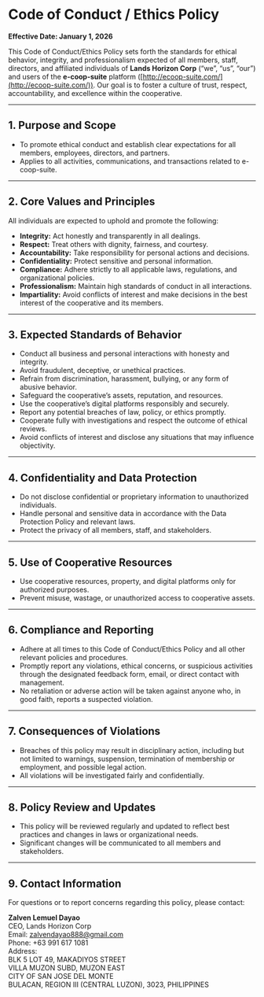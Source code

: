 # Code of Conduct / Ethics Policy

**Effective Date: January 1, 2026**

This Code of Conduct/Ethics Policy sets forth the standards for ethical behavior, integrity, and professionalism expected of all members, staff, directors, and affiliated individuals of **Lands Horizon Corp** (“we”, “us”, “our”) and users of the **e-coop-suite** platform ([http://ecoop-suite.com/](http://ecoop-suite.com/)). Our goal is to foster a culture of trust, respect, accountability, and excellence within the cooperative.

---

## 1. Purpose and Scope

- To promote ethical conduct and establish clear expectations for all members, employees, directors, and partners.
- Applies to all activities, communications, and transactions related to e-coop-suite.

---

## 2. Core Values and Principles

All individuals are expected to uphold and promote the following:

- **Integrity:** Act honestly and transparently in all dealings.
- **Respect:** Treat others with dignity, fairness, and courtesy.
- **Accountability:** Take responsibility for personal actions and decisions.
- **Confidentiality:** Protect sensitive and personal information.
- **Compliance:** Adhere strictly to all applicable laws, regulations, and organizational policies.
- **Professionalism:** Maintain high standards of conduct in all interactions.
- **Impartiality:** Avoid conflicts of interest and make decisions in the best interest of the cooperative and its members.

---

## 3. Expected Standards of Behavior

- Conduct all business and personal interactions with honesty and integrity.
- Avoid fraudulent, deceptive, or unethical practices.
- Refrain from discrimination, harassment, bullying, or any form of abusive behavior.
- Safeguard the cooperative’s assets, reputation, and resources.
- Use the cooperative’s digital platforms responsibly and securely.
- Report any potential breaches of law, policy, or ethics promptly.
- Cooperate fully with investigations and respect the outcome of ethical reviews.
- Avoid conflicts of interest and disclose any situations that may influence objectivity.

---

## 4. Confidentiality and Data Protection

- Do not disclose confidential or proprietary information to unauthorized individuals.
- Handle personal and sensitive data in accordance with the Data Protection Policy and relevant laws.
- Protect the privacy of all members, staff, and stakeholders.

---

## 5. Use of Cooperative Resources

- Use cooperative resources, property, and digital platforms only for authorized purposes.
- Prevent misuse, wastage, or unauthorized access to cooperative assets.

---

## 6. Compliance and Reporting

- Adhere at all times to this Code of Conduct/Ethics Policy and all other relevant policies and procedures.
- Promptly report any violations, ethical concerns, or suspicious activities through the designated feedback form, email, or direct contact with management.
- No retaliation or adverse action will be taken against anyone who, in good faith, reports a suspected violation.

---

## 7. Consequences of Violations

- Breaches of this policy may result in disciplinary action, including but not limited to warnings, suspension, termination of membership or employment, and possible legal action.
- All violations will be investigated fairly and confidentially.

---

## 8. Policy Review and Updates

- This policy will be reviewed regularly and updated to reflect best practices and changes in laws or organizational needs.
- Significant changes will be communicated to all members and stakeholders.

---

## 9. Contact Information

For questions or to report concerns regarding this policy, please contact:

**Zalven Lemuel Dayao**  
CEO, Lands Horizon Corp  
Email: zalvendayao888@gmail.com  
Phone: +63 991 617 1081  
Address:  
BLK 5 LOT 49, MAKADIYOS STREET  
VILLA MUZON SUBD, MUZON EAST  
CITY OF SAN JOSE DEL MONTE  
BULACAN, REGION III (CENTRAL LUZON), 3023, PHILIPPINES
